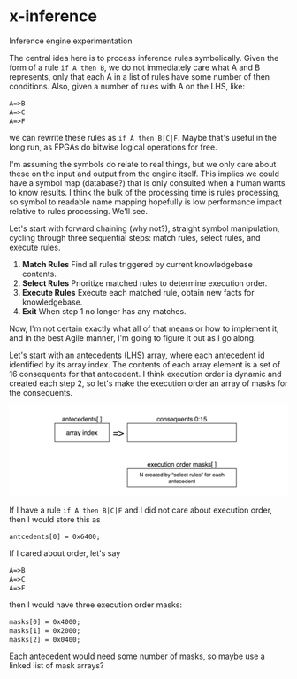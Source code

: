 # x-inference
Inference engine experimentation

The central idea here is to process inference rules symbolically. Given the form of a rule ```if A then B```,
we do not immediately
care what A and B represents, only that each A in a list of rules have some number of then conditions. Also, given a number
of rules with A on the LHS, like:
```
A=>B
A=>C
A=>F
```
we can rewrite these rules as ```if A then B|C|F```. Maybe that's useful in the long run, as FPGAs do bitwise
logical operations for free.

I'm assuming the symbols do relate to real things, but we only care about these on the input and output from the engine
itself. This implies we could have a symbol map (database?) that is only consulted when a human wants to know results. 
I think the bulk of the processing time is rules processing, so symbol to readable name mapping hopefully is
low performance impact relative to rules processing. We'll see.

Let's start with forward chaining (why not?), straight symbol manipulation, cycling through three
sequential steps: match rules, select rules, and execute rules.

1. **Match Rules** Find all rules triggered by current knowledgebase contents.  
2. **Select Rules** Prioritize matched rules to determine execution order.  
3. **Execute Rules** Execute each matched rule, obtain new facts for knowledgebase.
4. **Exit** When step 1 no longer has any matches.

Now, I'm not certain exactly what all of that means or how to implement it, and in the best Agile manner,
I'm going to figure it out as I go along. 

Let's start with an antecedents (LHS) array, where each antecedent id identified by its array index. The contents
of each array element is a set of 16 consequents for that antecedent. I think execution order is dynamic and
created each step 2, so let's make the execution order an array of masks for the consequents.

![Inference Rules](./doc/rules.jpg)

If I have a rule ```if A then B|C|F``` and I did not care about execution order, then I would store this as
```
antcedents[0] = 0x6400;
```
If I cared about order, let's say
```
A=>B
A=>C
A=>F
```
then I would have three execution order masks:
```
masks[0] = 0x4000;
masks[1] = 0x2000;
masks[2] = 0x0400;
```
Each antecedent would need some number of masks, so maybe use a linked list of mask arrays?
